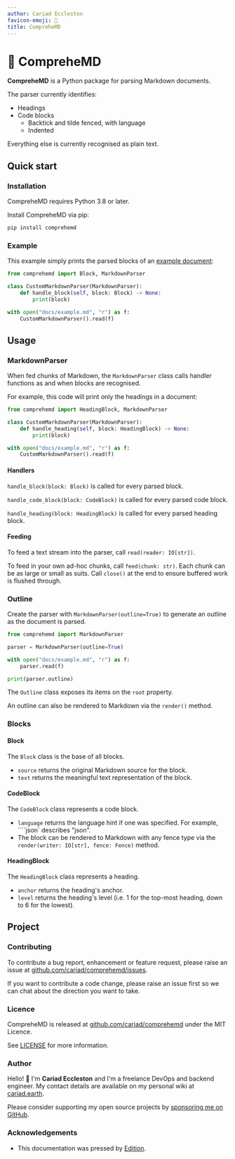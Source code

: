 ```yaml
---
author: Cariad Eccleston
favicon-emoji: 🤔
title: CompreheMD
---
```


# 🤔 CompreheMD

**CompreheMD** is a Python package for parsing Markdown documents.

The parser currently identifies:

- Headings
- Code blocks
    - Backtick and tilde fenced, with language
    - Indented

Everything else is currently recognised as plain text.

<edition value="toc" />

## Quick start

### Installation

CompreheMD requires Python 3.8 or later.

Install CompreheMD via pip:

```bash
pip install comprehemd
```

### Example

This example simply prints the parsed blocks of an [example document](https://github.com/cariad/comprehemd/blob/main/docs/example.md):

```python
from comprehemd import Block, MarkdownParser

class CustomMarkdownParser(MarkdownParser):
    def handle_block(self, block: Block) -> None:
        print(block)

with open("docs/example.md", "r") as f:
    CustomMarkdownParser().read(f)
```

<!--edition-exec-->

## Usage

### MarkdownParser

When fed chunks of Markdown, the `MarkdownParser` class calls handler functions as and when blocks are recognised.

For example, this code will print only the headings in a document:

```python
from comprehemd import HeadingBlock, MarkdownParser

class CustomMarkdownParser(MarkdownParser):
    def handle_heading(self, block: HeadingBlock) -> None:
        print(block)

with open("docs/example.md", "r") as f:
    CustomMarkdownParser().read(f)
```

<!--edition-exec-->

#### Handlers

`handle_block(block: Block)` is called for every parsed block.

`handle_code_block(block: CodeBlock)` is called for every parsed code block.

`handle_heading(block: HeadingBlock)` is called for every parsed heading block.

#### Feeding

To feed a text stream into the parser, call `read(reader: IO[str])`.

To feed in your own ad-hoc chunks, call `feed(chunk: str)`. Each chunk can be as large or small as suits. Call `close()` at the end to ensure buffered work is flushed through.

### Outline

Create the parser with `MarkdownParser(outline=True)` to generate an outline as the document is parsed.

```python
from comprehemd import MarkdownParser

parser = MarkdownParser(outline=True)

with open("docs/example.md", "r") as f:
    parser.read(f)

print(parser.outline)
```

<!--edition-exec-->

The `Outline` class exposes its items on the `root` property.

An outline can also be rendered to Markdown via the `render()` method.

### Blocks

#### Block

The `Block` class is the base of all blocks.

- `source` returns the original Markdown source for the block.
- `text` returns the meaningful text representation of the block.

#### CodeBlock

The `CodeBlock` class represents a code block.

- `language` returns the language hint if one was specified. For example, ````json` describes "json".
- The block can be rendered to Markdown with any fence type via the `render(writer: IO[str], fence: Fence)` method.

#### HeadingBlock

The `HeadingBlock` class represents a heading.

- `anchor` returns the heading's anchor.
- `level` returns the heading's level (i.e. 1 for the top-most heading, down to 6 for the lowest).

## Project

### Contributing

To contribute a bug report, enhancement or feature request, please raise an issue at [github.com/cariad/comprehemd/issues](https://github.com/cariad/comprehemd/issues).

If you want to contribute a code change, please raise an issue first so we can chat about the direction you want to take.

### Licence

CompreheMD is released at [github.com/cariad/comprehemd](https://github.com/cariad/comprehemd) under the MIT Licence.

See [LICENSE](https://github.com/cariad/comprehemd/blob/main/LICENSE) for more information.

### Author

Hello! 👋 I'm **Cariad Eccleston** and I'm a freelance DevOps and backend engineer. My contact details are available on my personal wiki at [cariad.earth](https://cariad.earth).

Please consider supporting my open source projects by [sponsoring me on GitHub](https://github.com/sponsors/cariad/).

### Acknowledgements

- This documentation was pressed by [Edition](https://github.com/cariad/edition).
